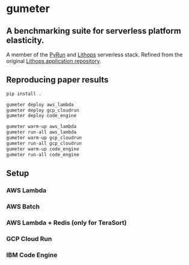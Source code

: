 # gumeter

##  A benchmarking suite for serverless platform elasticity.

A member of the [PyRun](https://pyrun.cloud/) and [Lithops](https://lithops-cloud.github.io/) serverless stack. Refined from the original [Lithops application repository](https://github.com/lithops-cloud/applications).

## Reproducing paper results

```bash
pip install .

gumeter deploy aws_lambda
gumeter deploy gcp_cloudrun
gumeter deploy code_engine

gumeter warm-up aws_lambda
gumeter run-all aws_lambda
gumeter warm-up gcp_cloudrun
gumeter run-all gcp_cloudrun
gumeter warm-up code_engine
gumeter run-all code_engine
```

## Setup

### AWS Lambda

### AWS Batch

### AWS Lambda + Redis (only for TeraSort)

### GCP Cloud Run

### IBM Code Engine
